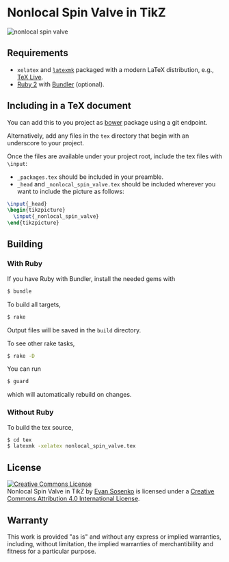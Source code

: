 # Nonlocal Spin Valve in TikZ

![nonlocal spin valve](https://raw.github.com/razor-x/tikz-nonlocal_spin_valve/master/preview.png)

## Requirements

- `xelatex` and [`la­texmk`](http://www.ctan.org/pkg/latexmk/)
  packaged with a modern LaTeX distribution,
  e.g., [TeX Live](http://www.tug.org/texlive/).
- [Ruby 2](https://www.ruby-lang.org/)
  with [Bundler](http://bundler.io/) (optional).

## Including in a TeX document

You can add this to you project as [bower](http://bower.io/)
package using a git endpoint.

Alternatively, add any files in the `tex` directory
that begin with an underscore to your project.

Once the files are available under your project root,
include the tex files with `\input`:

  - `_packages.tex` should be included in your preamble.
  - `_head` and `_nonlocal_spin_valve.tex` should be included
    wherever you want to include the picture as follows:

````latex
\input{_head}
\begin{tikzpicture}
  \input{_nonlocal_spin_valve}
\end{tikzpicture}
````

## Building

### With Ruby

If you have Ruby with Bundler, install the needed gems with

````bash
$ bundle
````

To build all targets,

````bash
$ rake
````

Output files will be saved in the `build` directory.

To see other rake tasks,

````bash
$ rake -D
````

You can run

````bash
$ guard
````

which will automatically rebuild on changes.

### Without Ruby

To build the tex source,

````bash
$ cd tex
$ latexmk -xelatex nonlocal_spin_valve.tex
````

## License

<a rel="license" href="http://creativecommons.org/licenses/by/4.0/"><img alt="Creative Commons License" style="border-width:0" src="http://i.creativecommons.org/l/by/4.0/88x31.png" /></a><br /><span xmlns:dct="http://purl.org/dc/terms/" property="dct:title">Nonlocal Spin Valve in TikZ</span> by <a xmlns:cc="http://creativecommons.org/ns#" href="https://github.com/razor-x/tikz-nonlocal_spin_valve" property="cc:attributionName" rel="cc:attributionURL">Evan Sosenko</a> is licensed under a <a rel="license" href="http://creativecommons.org/licenses/by/4.0/">Creative Commons Attribution 4.0 International License</a>.

## Warranty

This work is provided "as is" and without any express or
implied warranties, including, without limitation, the implied
warranties of merchantibility and fitness for a particular
purpose.
